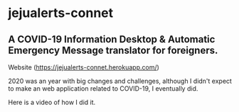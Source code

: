 # jejualerts-connet

A COVID-19 Information Desktop & Automatic Emergency Message translator for foreigners.
--
Website (https://jejualerts-connet.herokuapp.com/)

2020 was an year with big changes and challenges, although I didn't expect to make an web application related to COVID-19, I eventually did.

Here is a video of how I did it.
